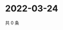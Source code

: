 # 2022-03-24

共 0 条

<!-- BEGIN WEIBO -->
<!-- 最后更新时间 Thu Mar 24 2022 01:16:30 GMT+0800 (China Standard Time) -->

<!-- END WEIBO -->
